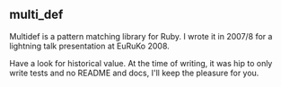 ## multi_def

Multidef is a pattern matching library for Ruby. I wrote it in 2007/8 for a lightning talk presentation at EuRuKo 2008.

Have a look for historical value. At the time of writing, it was hip to only write tests and no README and docs, I'll keep the pleasure for you.
